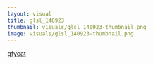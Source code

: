 ```yaml
---
layout: visual
title: glsl_140923
thumbnail: visuals/glsl_140923-thumbnail.png
image: visuals/glsl_140923-thumbnail.png
---
```


[gfycat](https://gfycat.com/ExhaustedScaryEnglishpointer)
